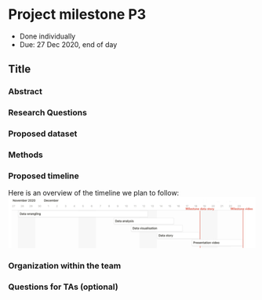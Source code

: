 # Project milestone P3
- Done individually
- Due: 27 Dec 2020, end of day


## Title

### Abstract

### Research Questions

### Proposed dataset

### Methods


### Proposed timeline
Here is an overview of the timeline we plan to follow:  				
![alt text](https://github.com/epfl-ada/ada-2020-project-milestone-p3-p3_pada1/raw/main/timeline.jpg "Timeline")


### Organization within the team

### Questions for TAs (optional)
